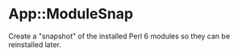 # App::ModuleSnap

Create a "snapshot" of the installed Perl 6 modules so they can be reinstalled later.
